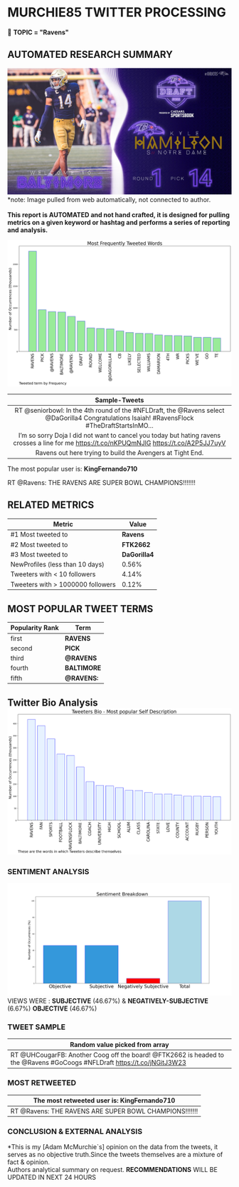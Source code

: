 # MURCHIE85 TWITTER PROCESSING 
&#x1F34E; **TOPIC = "Ravens"**

## AUTOMATED RESEARCH SUMMARY

![image](assets/2022-04-30hashtagImage.png)*note: Image pulled from web automatically, not connected to author.
<br></br>
<b> This report is AUTOMATED and not hand crafted, it is designed for pulling metrics on a given keyword or hashtag and performs a series of reporting and analysis.</b>



![image](assets/2022-04-30TWEETS.png)



|                **Sample-Tweets**        |
| :-------------: |
| RT @seniorbowl: In the 4th round of the #NFLDraft, the @Ravens select @DaGorilla4 Congratulations Isaiah! #RavensFlock  #TheDraftStartsInMO… |
| I’m so sorry Doja I did not want to cancel you today but hating ravens crosses a line for me https://t.co/nKPUQmNJlG https://t.co/A2P5JJ7uyV |
| Ravens out here trying to build the Avengers at Tight End. |

The most popular user is: **KingFernando710**
<div class="alert alert-block alert-danger"> RT @Ravens: THE RAVENS ARE SUPER BOWL CHAMPIONS!!!!!!!</div>

## RELATED METRICS<br>
| Metric | Value |
| ------------- | ------------- |
| #1 Most tweeted to  | **Ravens** |
| #2 Most tweeted to  | **FTK2662** |
| #3 Most tweeted to  | **DaGorilla4** |
| NewProfiles (less than 10 days) | 0.56%  |
| Tweeters with < 10 followers  | 4.14%|
| Tweeters with > 1000000 followers  | 0.12%  |



## MOST POPULAR TWEET TERMS 


| Popularity Rank  | Term |
| ------------- | ------------- |
| first  | **RAVENS**  |
| second  | **PICK**  |
| third  | **@RAVENS** |
| fourth  | **BALTIMORE**  |
| fifth  | **@RAVENS:**  |


## Twitter Bio Analysis![image](assets/2022-04-30BIO.png)
### SENTIMENT ANALYSIS
![image](assets/2022-04-30sentiment.png)
VIEWS WERE : **SUBJECTIVE**  (46.67%) & **NEGATIVELY-SUBJECTIVE** (6.67%) **OBJECTIVE** (46.67%)

### TWEET SAMPLE 
| Random value picked from array |
| ------------- |
|RT @UHCougarFB: Another Coog off the board! @FTK2662 is headed to the @Ravens #GoCoogs #NFLDraft https://t.co/jNGitJ3W23 |

### MOST RETWEETED 

| The most retweeted user is: **KingFernando710**  |
| ------------- |
| RT @Ravens: THE RAVENS ARE SUPER BOWL CHAMPIONS!!!!!!! |

### CONCLUSION & EXTERNAL ANALYSIS

*This is my [Adam McMurchie`s] opinion on the data from the tweets, it serves as no objective truth.Since the tweets themselves are a mixture of fact & opinion.<br>
Authors analytical summary on request.
**RECOMMENDATIONS** WILL BE UPDATED IN NEXT  24 HOURS <br>